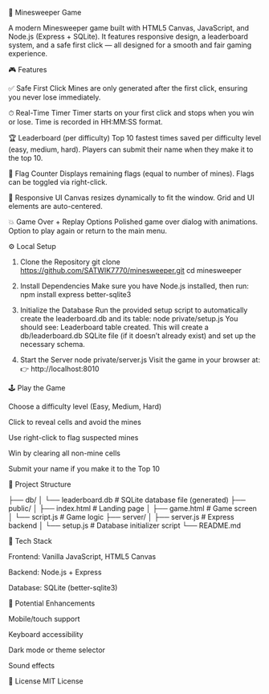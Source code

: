 🧨 Minesweeper Game

A modern Minesweeper game built with HTML5 Canvas, JavaScript, and Node.js (Express + SQLite). It features responsive design, a leaderboard system, and a safe first click — all designed for a smooth and fair gaming experience.

🎮 Features

✅ Safe First Click
Mines are only generated after the first click, ensuring you never lose immediately.

⏱ Real-Time Timer
Timer starts on your first click and stops when you win or lose.
Time is recorded in HH:MM:SS format.

🏆 Leaderboard (per difficulty)
Top 10 fastest times saved per difficulty level (easy, medium, hard).
Players can submit their name when they make it to the top 10.

🚩 Flag Counter
Displays remaining flags (equal to number of mines).
Flags can be toggled via right-click.

🎨 Responsive UI
Canvas resizes dynamically to fit the window.
Grid and UI elements are auto-centered.

💥 Game Over + Replay Options
Polished game over dialog with animations.
Option to play again or return to the main menu.

⚙️ Local Setup

1. Clone the Repository
git clone https://github.com/SATWIK7770/minesweeper.git
cd minesweeper

2. Install Dependencies
Make sure you have Node.js installed, then run:
npm install express better-sqlite3

3. Initialize the Database
Run the provided setup script to automatically create the leaderboard.db and its table:
node private/setup.js
You should see:
Leaderboard table created.
This will create a db/leaderboard.db SQLite file (if it doesn’t already exist) and set up the necessary schema.

4. Start the Server
node private/server.js
Visit the game in your browser at:
👉 http://localhost:8010

🕹 Play the Game

Choose a difficulty level (Easy, Medium, Hard)

Click to reveal cells and avoid the mines

Use right-click to flag suspected mines

Win by clearing all non-mine cells

Submit your name if you make it to the Top 10

📁 Project Structure

├── db/
│   └── leaderboard.db         # SQLite database file (generated)
├── public/
│   ├── index.html             # Landing page
│   ├── game.html              # Game screen
│   └── script.js              # Game logic
├── server/
│   ├── server.js              # Express backend
│   └── setup.js               # Database initializer script
└── README.md

🧪 Tech Stack

Frontend: Vanilla JavaScript, HTML5 Canvas

Backend: Node.js + Express

Database: SQLite (better-sqlite3)

🔮 Potential Enhancements

Mobile/touch support

Keyboard accessibility

Dark mode or theme selector

Sound effects

📄 License
MIT License
